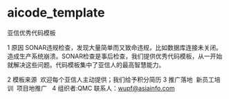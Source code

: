 # aicode_template

亚信优秀代码模板

1 原因
  SONAR违规检查，发现大量简单而又致命违规，比如数据库连接未关闭。造成生产系统崩溃。SONAR检查是事后检查，我们提供优秀代码模板，从一开始就解决这些问题。代码模板集中了亚信人的最高智慧能力。

2 模板来源
  欢迎每个亚信人主动提供；我们给予积分简历
3 推广落地
  新员工培训
  项目地推广
  
4 组织者:QMC
  联系人：wupf@asiainfo.com
